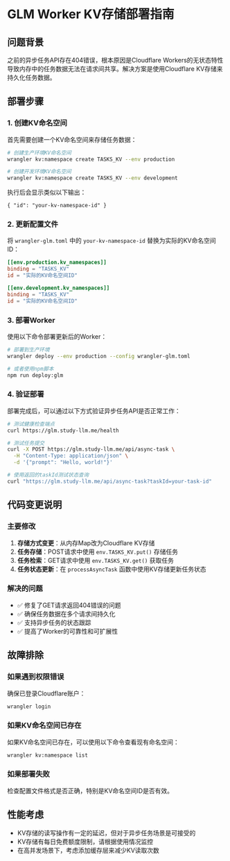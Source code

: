 # GLM Worker KV存储部署指南

## 问题背景

之前的异步任务API存在404错误，根本原因是Cloudflare Workers的无状态特性导致内存中的任务数据无法在请求间共享。解决方案是使用Cloudflare KV存储来持久化任务数据。

## 部署步骤

### 1. 创建KV命名空间

首先需要创建一个KV命名空间来存储任务数据：

```bash
# 创建生产环境KV命名空间
wrangler kv:namespace create TASKS_KV --env production

# 创建开发环境KV命名空间
wrangler kv:namespace create TASKS_KV --env development
```

执行后会显示类似以下输出：

```
{ "id": "your-kv-namespace-id" }
```

### 2. 更新配置文件

将 `wrangler-glm.toml` 中的 `your-kv-namespace-id` 替换为实际的KV命名空间ID：

```toml
[[env.production.kv_namespaces]]
binding = "TASKS_KV"
id = "实际的KV命名空间ID"

[[env.development.kv_namespaces]]
binding = "TASKS_KV"
id = "实际的KV命名空间ID"
```

### 3. 部署Worker

使用以下命令部署更新后的Worker：

```bash
# 部署到生产环境
wrangler deploy --env production --config wrangler-glm.toml

# 或者使用npm脚本
npm run deploy:glm
```

### 4. 验证部署

部署完成后，可以通过以下方式验证异步任务API是否正常工作：

```bash
# 测试健康检查端点
curl https://glm.study-llm.me/health

# 测试任务提交
curl -X POST https://glm.study-llm.me/api/async-task \
  -H "Content-Type: application/json" \
  -d '{"prompt": "Hello, world!"}'

# 使用返回的taskId测试状态查询
curl "https://glm.study-llm.me/api/async-task?taskId=your-task-id"
```

## 代码变更说明

### 主要修改

1. **存储方式变更**：从内存Map改为Cloudflare KV存储
2. **任务存储**：POST请求中使用 `env.TASKS_KV.put()` 存储任务
3. **任务检索**：GET请求中使用 `env.TASKS_KV.get()` 获取任务
4. **任务状态更新**：在 `processAsyncTask` 函数中使用KV存储更新任务状态

### 解决的问题

- ✅ 修复了GET请求返回404错误的问题
- ✅ 确保任务数据在多个请求间持久化
- ✅ 支持异步任务的状态跟踪
- ✅ 提高了Worker的可靠性和可扩展性

## 故障排除

### 如果遇到权限错误

确保已登录Cloudflare账户：

```bash
wrangler login
```

### 如果KV命名空间已存在

如果KV命名空间已存在，可以使用以下命令查看现有命名空间：

```bash
wrangler kv:namespace list
```

### 如果部署失败

检查配置文件格式是否正确，特别是KV命名空间ID是否有效。

## 性能考虑

- KV存储的读写操作有一定的延迟，但对于异步任务场景是可接受的
- KV存储有每日免费额度限制，请根据使用情况监控
- 在高并发场景下，考虑添加缓存层来减少KV读取次数